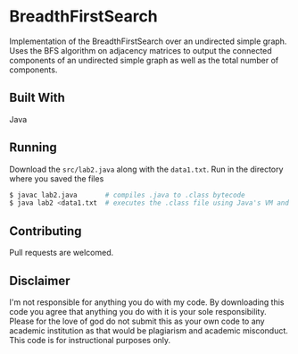 # BreadthFirstSearch
Implementation of the BreadthFirstSearch over an undirected simple graph.
Uses the BFS algorithm on adjacency matrices to output the connected components 
of an undirected simple graph as well as the total number of components.

## Built With 
Java

## Running
Download the `src/lab2.java` along with the `data1.txt`.
Run in the directory where you saved the files
```bash
$ javac lab2.java       # compiles .java to .class bytecode
$ java lab2 <data1.txt  # executes the .class file using Java's VM and the data.txt file as standard input.
```

## Contributing
Pull requests are welcomed.

## Disclaimer
I'm not responsible for anything you do with my code. By downloading this code you agree that anything you do with it is your sole responsibility. Please for the love of god do not submit this as your own code to any academic institution as that would be plagiarism and academic misconduct. This code is for instructional purposes only.
